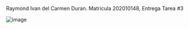 Raymond Ivan del Carmen Duran. Matricula 202010148, Entrega Tarea #3 

![image](https://user-images.githubusercontent.com/98437609/155265896-227c11d3-62f0-4a85-88c5-13d5b992cf7a.png)





